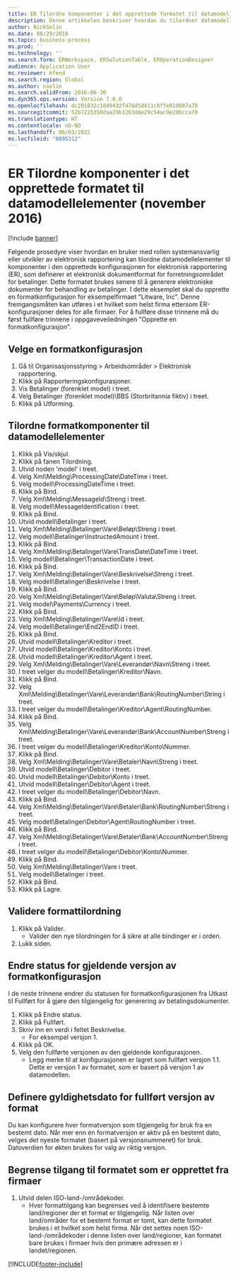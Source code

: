 ```yaml
---
title: ER Tilordne komponenter i det opprettede formatet til datamodellelementer (november 2016)
description: Denne artikkelen beskriver hvordan du tilordner datamodellelementer til komponenter i den opprettede ER-konfigurasjonen (Elektronisk rapportering).
author: NickSelin
ms.date: 08/29/2018
ms.topic: business-process
ms.prod: ''
ms.technology: ''
ms.search.form: ERWorkspace, ERSolutionTable, EROperationDesigner
audience: Application User
ms.reviewer: kfend
ms.search.region: Global
ms.author: nselin
ms.search.validFrom: 2016-06-30
ms.dyn365.ops.version: Version 7.0.0
ms.openlocfilehash: dc201832c10d9432f478d5d411c8ffe010807a70
ms.sourcegitcommit: 52b7225350daa29b1263d8e29c54ac9e20bcca70
ms.translationtype: HT
ms.contentlocale: nb-NO
ms.lasthandoff: 06/03/2022
ms.locfileid: "8895312"
---
```

# <a name="er-map-components-of-the-created-format-to-data-model-elements-november-2016"></a>ER Tilordne komponenter i det opprettede formatet til datamodellelementer (november 2016)

[!include [banner](../../includes/banner.md)]

Følgende prosedyre viser hvordan en bruker med rollen systemansvarlig eller utvikler av elektronisk rapportering kan tilordne datamodellelementer til komponenter i den opprettede konfigurasjonen for elektronisk rapportering (ER), som definerer et elektronisk dokumentformat for forretningsområdet for betalinger. Dette formatet brukes senere til å generere elektroniske dokumenter for behandling av betalinger. I dette eksemplet skal du opprette en formatkonfigurasjon for eksempelfirmaet "Litware, Inc". Denne fremgangsmåten kan utføres i et hvilket som helst firma ettersom ER-konfigurasjoner deles for alle firmaer. For å fullføre disse trinnene må du først fullføre trinnene i oppgaveveiledningen "Opprette en formatkonfigurasjon".


## <a name="select-a-format-configuration"></a>Velge en formatkonfigurasjon
1. Gå til Organisasjonsstyring > Arbeidsområder > Elektronisk rapportering.
2. Klikk på Rapporteringskonfigurasjoner.
3. Vis Betalinger (forenklet model) i treet.
4. Velg Betalinger (forenklet model)\BBS (Storbritannia fiktiv) i treet.
5. Klikk på Utforming.

## <a name="map-format-components-to-data-model-elements"></a>Tilordne formatkomponenter til datamodellelementer
1. Klikk på Vis/skjul.
2. Klikk på fanen Tilordning.
3. Utvid noden 'model' i treet.
4. Velg Xml\Melding\ProcessingDate\DateTime i treet.
5. Velg modell\ProcessingDateTime i treet.
6. Klikk på Bind.
7. Velg Xml\Melding\MessageId\Streng i treet.
8. Velg modell\MessageIdentification i treet.
9. Klikk på Bind.
10. Utvid modell\Betalinger i treet.
11. Velg Xml\Melding\Betalinger\Vare\Beløp\Streng i treet.
12. Velg modell\Betalinger\InstructedAmount i treet.
13. Klikk på Bind.
14. Velg Xml\Melding\Betalinger\Vare\TransDate\DateTime i treet.
15. Velg modell\Betalinger\TransactionDate i treet.
16. Klikk på Bind.
17. Velg Xml\Melding\Betalinger\Vare\Beskrivelse\Streng i treet.
18. Velg modell\Betalinger\Beskrivelse i treet.
19. Klikk på Bind.
20. Velg Xml\Melding\Betalinger\Vare\Beløp\Valuta\Streng i treet.
21. Velg model\Payments\Currency i treet.
22. Klikk på Bind.
23. Velg Xml\Melding\Betalinger\Vare\Id i treet.
24. Velg modell\Betalinger\End2EndID i treet.
25. Klikk på Bind.
26. Utvid modell\Betalinger\Kreditor i treet.
27. Utvid modell\Betalinger\Kreditor\Konto i treet.
28. Utvid modell\Betalinger\Kreditor\Agent i treet.
29. Velg Xml\Melding\Betalinger\Vare\Leverandør\Navn\Streng i treet.
30. I treet velger du modell\Betalinger\Kreditor\Navn.
31. Klikk på Bind.
32. Velg Xml\Melding\Betalinger\Vare\Leverandør\Bank\RoutingNumber\String i treet.
33. I treet velger du modell\Betalinger\Kreditor\Agent\RoutingNumber.
34. Klikk på Bind.
35. Velg Xml\Melding\Betalinger\Vare\Leverandør\Bank\AccountNumber\Streng i treet.
36. I treet velger du modell\Betalinger\Kreditor\Konto\Nummer.
37. Klikk på Bind.
38. Velg Xml\Melding\Betalinger\Vare\Betaler\Navn\Streng i treet.
39. Utvid modell\Betalinger\Debitor i treet.
40. Utvid modell\Betalinger\Debitor\Konto i treet.
41. Utvid modell\Betalinger\Debitor\Agent i treet.
42. I treet velger du modell\Betalinger\Debitor\Navn.
43. Klikk på Bind.
44. Velg Xml\Melding\Betalinger\Vare\Betaler\Bank\RoutingNumber\Streng i treet.
45. Velg modell\Betalinger\Debitor\Agent\RoutingNumber i treet.
46. Klikk på Bind.
47. Velg Xml\Melding\Betalinger\Vare\Betaler\Bank\AccountNumber\Streng i treet.
48. I treet velger du modell\Betalinger\Debitor\Konto\Nummer.
49. Klikk på Bind.
50. Velg Xml\Melding\Betalinger\Vare i treet.
51. Velg modell\Betalinger i treet.
52. Klikk på Bind.
53. Klikk på Lagre.

## <a name="validate-format-mapping"></a>Validere formattilordning
1. Klikk på Valider.
    * Valider den nye tilordningen for å sikre at alle bindinger er i orden.  
2. Lukk siden.

## <a name="change-status-of-the-current-version-of-format-configuration"></a>Endre status for gjeldende versjon av formatkonfigurasjon
I de neste trinnene endrer du statusen for formatkonfigurasjonen fra Utkast til Fullført for å gjøre den tilgjengelig for generering av betalingsdokumenter.  
1. Klikk på Endre status.
2. Klikk på Fullført.
3. Skriv inn en verdi i feltet Beskrivelse.
    * For eksempel versjon 1.  
4. Klikk på OK.
5. Velg den fullførte versjonen av den gjeldende konfigurasjonen.
    * Legg merke til at konfigurasjonen er lagret som fullført versjon 1.1. Dette er versjon 1 av formatet, som er basert på versjon 1 av datamodellen.  

## <a name="define-effective-date-for-completed-version-of-format"></a>Definere gyldighetsdato for fullført versjon av format
Du kan konfigurere hver formatversjon som tilgjengelig for bruk fra en bestemt dato. Når mer enn én formatversjon er aktiv på en bestemt dato, velges det nyeste formatet (basert på versjonsnummeret) for bruk. Datoverdien for økten brukes for valg av riktig versjon.  

## <a name="restrict-access-to-created-format-from-companies"></a>Begrense tilgang til formatet som er opprettet fra firmaer
1. Utvid delen ISO-land-/områdekoder.
    * Hver formattilgang kan begrenses ved å identifisere bestemte land/regioner der et format er tilgjengelig. Når listen over land/områder for et bestemt format er tomt, kan dette formatet brukes i et hvilket som helst firma. Når det settes noen ISO-land-/områdekoder i denne listen over land/regioner, kan formatet bare brukes i firmaer hvis den primære adressen er i landet/regionen.  



[!INCLUDE[footer-include](../../../../includes/footer-banner.md)]